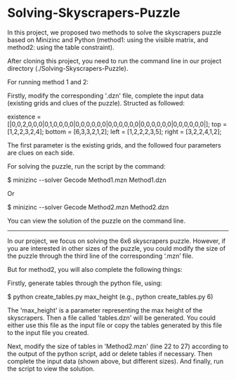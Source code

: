 # Solving-Skyscrapers-Puzzle

In this project, we proposed two methods to solve the skyscrapers puzzle based on Minizinc and Python (method1: using the visible matrix, and method2: using the table constraint). 

After cloning this project, you need to run the command line in our project directory (./Solving-Skyscrapers-Puzzle).

For running method 1 and 2:

Firstly, modify the corresponding '.dzn' file, complete the input data (existing grids and clues of the puzzle). Structed as followed:

existence = [|0,0,2,0,0,0|0,1,0,0,0,0|0,0,0,0,0,0|0,0,0,0,0,0|0,0,0,0,0,0|0,0,0,0,0,0|];
top = [1,2,2,3,2,4];
bottom = [6,3,3,2,1,2];
left = [1,2,2,2,3,5];
right = [3,2,2,4,1,2]; 

The first parameter is the existing grids, and the followed four parameters are clues on each side. 

For solving the puzzle, run the script by the command:

$ minizinc --solver Gecode Method1.mzn Method1.dzn

Or

$ minizinc --solver Gecode Method2.mzn Method2.dzn

You can view the solution of the puzzle on the command line.

_________________________________________________________________________________________________________________________________________________________

In our project, we focus on solving the 6x6 skyscrapers puzzle. However, if you are interested in other sizes of the puzzle, you could modify the size of the puzzle through the third line of the corresponding ‘.mzn’ file.

But for method2, you will also complete the following things:

Firstly, generate tables through the python file, using: 

$ python create_tables.py max_height (e.g., python create_tables.py 6)

The 'max_height' is a parameter representing the max height of the skyscrapers. Then a file called 'tables.dzn' will be generated. You could either use this file as the input file or copy the tables generated by this file to the input file you created.

Next, modify the size of tables in 'Method2.mzn' (line 22 to 27) according to the output of the python script, add or delete tables if necessary. Then complete the input data (shown above, but different sizes). And finally, run the script to view the solution.

